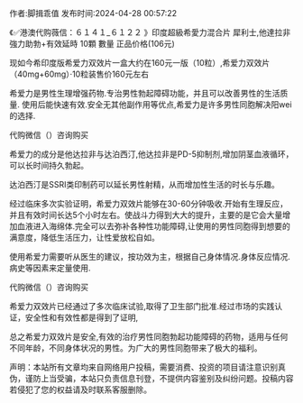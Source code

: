 <p>作者:脚揖乖值 发布时间:2024-04-28 00:57:22</p>
<p>《✅港澳代购薇信：６１４１_６１２２ 》印度超級希愛力混合片 犀利士,他達拉非 強力助勃+有效延時 10顆 數量 正品价格(106元) </p>
									<p>现如今希印度版希爱力双效片一盒大约在160元一版（10粒）,希爱力双效片（40mg+60mg）·10粒装售价160元左右</p><p></p><p>希爱力是男性生理增强药物.专治男性勃起障碍功能，并且可以改善男性的生活质量. 使用后能快速有效.安全无其他副作用等优点,希爱力是许多男性同胞解决阳wei的选择.</p><p></p><p>代购微信（）咨询购买</p><p></p><p>希爱力的成分是他达拉非与达泊西汀,他达拉非是PD-5抑制剂,增加阴茎血液循环，可以长时间持久勃起。</p><p>达泊西汀是SSRI类印制药可以延长男性射精，从而增加性生活的时长与乐趣。</p><p></p><p>经过临床多次实验证明，希爱力双效片能够在30-60分钟吸收.开始有生理反应，并且有效时间长达5个小时左右。使战斗力得到大大的提升，主要的是它会大量增加血液进入海绵体.完全可以去弥补各种性功能障碍,让使用的男性同胞得到想要的满意度，降低生活压力，让性爱放松自如。</p><p></p><p>使用希爱力需要听从医生的建议，按功效为主，根据自己身体情况.身体反应情况.病史等因素来定量使用.</p><p></p><p>代购微信（）咨询购买</p><p></p><p>希爱力双效片已经通过了多次临床试验,取得了卫生部门批准.经过市场的实践认证，安全性和有效性都是得到了证明,</p><p></p><p>总之希爱力双效片是安全,有效的治疗男性同胞勃起功能障碍的药物，适用与任何不同年龄，不同身体状况的男性。为广大的男性同胞带来了极大的福利。</p>				声明：本站所有文章均来自网络用户投稿，需要消费、投资的项目请注意识别真伪，谨防上当受骗，本站只负责信息刊登，不提供内容鉴别及纠纷问题。投稿内容若侵犯了您的权益请及时联系客服删除。				
